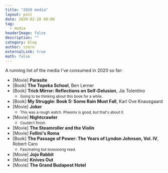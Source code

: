 ```yaml
---
title: "2020 media"
layout: post
date: 2020-02-28 00:00
tag:
  - media
headerImage: false
description: ""
category: blog
author: szoro
externalLink: true
math: false
---
```


A running list of the media I've consumed in 2020 so far:

- [Movie] <b>Parasite</b>
- [Book] <b>The Topeka School</b>, Ben Lerner
- [Book] <b>Trick Mirror: Reflections on Self-Delusion</b>, Jia Tolentino
  - <small>Going to be thinking about this book for a while.</small>
- [Book] <b>My Struggle: Book 5: Some Rain Must Fall</b>, Karl Ove Knausgaard
- [Movie] <b>Joker</b>
  - <small>This was a rough watch. Pheonix is good, but that's about it.</small>
- [Movie] <b>Nightcrawler</b>
  - <small>Couldn't finish.</small>
- [Movie] <b>The Steamroller and the Violin</b>
- [Movie] <b>Fellini's Roma</b>
- [Book] <b>The Passage of Power: The Years of Lyndon Johnson, Vol. IV</b>, Robert Caro
  - <small>Fascinating but <i>loooooong</i> read.</small>
- [Movie] <b>Jojo Rabbit</b>
- [Movie] <b>Knives Out</b>
- [Movie] <b>The Grand Budapest Hotel</b>
